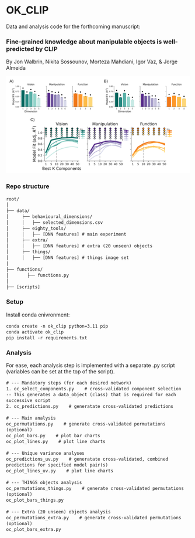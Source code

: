 # OK_CLIP

Data and analysis code for the forthcoming manuscript:

### Fine-grained knowledge about manipulable objects is well-predicted by CLIP

By Jon Walbrin, Nikita Sossounov, Morteza Mahdiani, Igor Vaz, & Jorge Almeida

<img src="https://github.com/jwalbrin/OK_CLIP/blob/main/results_fig.png?raw=true" alt="GitHub Logo" width="750"/>

### Repo structure

``` 
root/
│
├── data/
│     ├── behavioural_dimensions/
│     │   ├── selected_dimensions.csv
│     ├── eighty_tools/
│     │   ├── [DNN features] # main experiment
│     ├── extra/
│     │   ├── [DNN features] # extra (20 unseen) objects
│     ├── things/
│     │   ├── [DNN features] # things image set
|
├── functions/
│       ├── functions.py
│    
├── [scripts]  

```

### Setup

Install conda enivronment:

``` 
conda create -n ok_clip python=3.11 pip
conda activate ok_clip
pip install -r requirements.txt
```

### Analysis

For ease, each analysis step is implemented with a separate .py script (variables can be set at the top of the script). 

``` 
# --- Mandatory steps (for each desired network)
1. oc_select_components.py    # cross-validated component selection 
-- This generates a data_object (class) that is required for each successive script
2. oc_predictions.py    # generatate cross-validated predictions 

# --- Main analysis 
oc_permutations.py    # generate cross-validated permutations (optional)
oc_plot_bars.py    # plot bar charts 
oc_plot_lines.py    # plot line charts 

# --- Unique variance analyses
oc_predictions_uv.py    # generatate cross-validated, combined predictions for specified model pair(s)
oc_plot_lines_uv.py    # plot line charts 

# --- THINGS objects analysis 
oc_permutations_things.py    # generate cross-validated permutations (optional)
oc_plot_bars_things.py

# --- Extra (20 unseen) objects analysis
oc_permutations_extra.py    # generate cross-validated permutations (optional)
oc_plot_bars_extra.py

```







